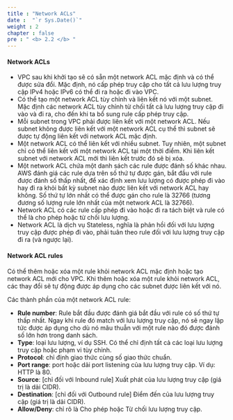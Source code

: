 ```yaml
---
title : "Network ACLs"
date :  "`r Sys.Date()`" 
weight : 2
chapter : false
pre : " <b> 2.2 </b> "
---
```


#### Network ACLs


* VPC sau khi khởi tạo sẽ có sẵn một network ACL mặc định và có thể được sửa đổi. Mặc định, nó cấp phép truy cập cho tất cả lưu lượng truy cập IPv4 hoặc IPv6 có thể đi ra hoặc đi vào VPC. 
* Có thể tạo một network ACL tùy chỉnh và liên kết nó với một subnet. Mặc định các network ACL tùy chỉnh từ chối tất cả lưu lượng truy cập đi vào và đi ra, cho đến khi ta bổ sung rule cấp phép truy cập.
* Mỗi subnet trong VPC phải được liên kết với một network ACL. Nếu subnet không được liên kết với một network ACL cụ thể thì subnet sẽ được tự động liên kết với network ACL mặc định.
* Một network ACL có thể liên kết với nhiều subnet. Tuy nhiên, một subnet chỉ có thể liên kết với một network ACL tại một thời điểm. Khi liên kết subnet với network ACL mới thì liên kết trước đó sẽ bị xóa.
* Một network ACL chứa một danh sách các rule được đánh số khác nhau. AWS đánh giá các rule dựa trên số thứ tự được gán, bắt đầu với rule được đánh số thấp nhất, để xác định xem lưu lượng có được phép đi vào hay đi ra khỏi bất kỳ subnet nào được liên kết với network ACL hay không. 
Số thứ tự lớn nhất có thể được gán cho rule là 32766 (tương đương số lượng rule lớn nhất của một network ACL là 32766).
* Network ACL có các rule cấp phép đi vào hoặc đi ra tách biệt và rule có thể là cho phép hoặc từ chối lưu lượng.
* Network ACL là dịch vụ Stateless, nghĩa là phản hồi đối với lưu lượng truy cập được phép đi vào, phải tuân theo rule đối với lưu lượng truy cập đi ra (và ngược lại).

#### Network ACL rules

Có thể thêm hoặc xóa một rule khỏi network ACL mặc định hoặc tạo network ACL mới cho VPC. Khi thêm hoặc xóa một rule khỏi network ACL, các thay đổi sẽ tự động được áp dụng cho các subnet được liên kết với nó.

Các thành phần của một network ACL rule:
* **Rule number**: Rule bắt đầu được đánh giá bắt đầu với rule có số thứ tự thấp nhất. 
Ngay khi rule đó match với lưu lượng truy cập, nó sẽ ngay lập tức được áp dụng cho dù nó mâu thuẫn với một rule nào đó được đánh số lớn hơn trong danh sách.
* **Type**: loại lưu lượng, ví dụ SSH. Có thể chỉ định tất cả các loại lưu lượng truy cập hoặc phạm vi tùy chỉnh.
* **Protocol**:  chỉ định giao thức cùng số giao thức chuẩn.
* **Port range**: port hoặc dải port listening của lưu lượng truy cập. Ví dụ: HTTP là 80.
* **Source**: [chỉ đối với Inbound rule] Xuất phát của lưu lượng truy cập (giá trị là dải CIDR).
* **Destination**: [chỉ đối với Outbound rule] Điểm đến của lưu lượng truy cập (giá trị là dải CIDR).
* **Allow/Deny**:  chỉ rõ là Cho phép hoặc Từ chối lưu lượng truy cập.